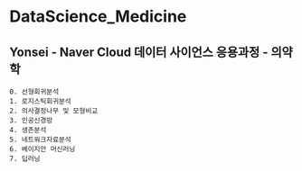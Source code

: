 # DataScience_Medicine

## Yonsei - Naver Cloud 데이터 사이언스 응용과정 - 의약학
```
0. 선형회귀분석
1. 로지스틱회귀분석
2. 의사결정나무 및 모형비교
3. 인공신경망
4. 생존분석
5. 네트워크자료분석
6. 베이지안 머신러닝
7. 딥러닝
```
